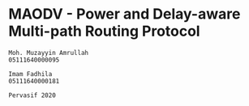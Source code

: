 # MAODV - Power and Delay-aware Multi-path Routing Protocol
```
Moh. Muzayyin Amrullah
05111640000095

Imam Fadhila
05111640000181

Pervasif 2020
```